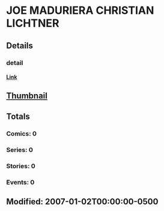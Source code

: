 # JOE MADURIERA  CHRISTIAN LICHTNER 
## Details
### detail
#### [Link](http://marvel.com/comics/creators/7286/joe_maduriera_christian_lichtner?utm_campaign=apiRef&utm_source=225578a89fc76f3d20fbffda5d17a88d)
## [Thumbnail](http://i.annihil.us/u/prod/marvel/i/mg/b/40/image_not_available.jpg)
## Totals
### Comics: 0
### Series: 0
### Stories: 0
### Events: 0
## Modified: 2007-01-02T00:00:00-0500